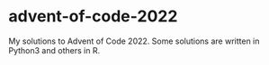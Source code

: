 # advent-of-code-2022
My solutions to Advent of Code 2022. Some solutions are written in Python3 and others in R.
